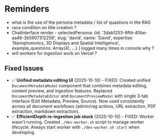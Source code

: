 # Reminders

-  what is the use of the persona metadata / list of quastions in the RAG
- race condition on title creation ?
- ChatInterface render - selectedPersona: {id: '3dab1253-9ffd-40be-aa46-3b5907312259', slug: 'david', name: 'David', expertise: 'Nanophotonics, 3D Displays and Spatial Intelligence', example_questions: Array(4), …} | logged many times in console why ?
- will workers for ingestion work on Vercel ?

## Fixed Issues

- ✅ **Unified metadata editing UI** (2025-10-10) - FIXED: Created unified `DocumentMetadataModal` component that combines metadata editing, content preview, and ingestion features. Replaced `DocumentMetadataEditor` and `DocumentPreviewModal` with single 3-tab interface (Edit Metadata, Preview, Source). Now used consistently across all document workflows (admin/rag actions, URL extraction, PDF extraction, markdown extraction).
- ✅ **EfficientDepth re-ingestion job stuck** (2025-10-10) - FIXED: Worker wasn't running. Created `./dev-worker.sh` script to manage worker lifecycle. Always start worker with `./dev-worker.sh start` when developing.
